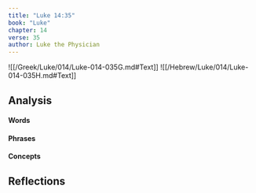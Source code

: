 ```yaml
---
title: "Luke 14:35"
book: "Luke"
chapter: 14
verse: 35
author: Luke the Physician
---
```

![[/Greek/Luke/014/Luke-014-035G.md#Text]]
![[/Hebrew/Luke/014/Luke-014-035H.md#Text]]

## Analysis

#### Words

#### Phrases

#### Concepts

## Reflections
